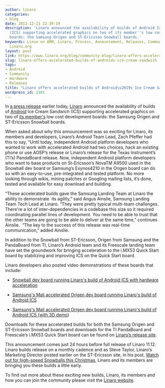 ```yaml
---
author: linaro
categories:
- blog
date: 2011-12-21 22:39:19
description: 'Linaro announced the availability of builds of Android Ice Cream Sandwich
  (ICS) supporting accelerated graphics on two of its member''s low cost development
  boards: the Samsung Origen and ST-Ericsson Snowball boards.'
keywords: Linux on ARM, Linaro, Process, Announcement, Releases, Community, Android,
  Linaro.org
layout: post
link: https://www.linaro.org/blog/community-blog/linaro-offers-accelerated-builds-of-androids-ice-cream-sandwich/
slug: linaro-offers-accelerated-builds-of-androids-ice-cream-sandwich
tags:
- Android
- Community
- Hardware
- Releases
title: "Linaro offers accelerated builds of Android\u2019s Ice Cream Sandwich"
wordpress_id: 1101
---
```


In [a press release](http://www.linaro.org/accelerated-builds-of-android-ice-cream-sandwich-now-available-on-linaro-member-boards/) earlier today, [Linaro](http://www.linaro.org/) announced the availability of builds of [Android](http://www.android.com/) Ice Cream Sandwich (ICS) supporting accelerated graphics on two of [its member's](http://www.linaro.org/members/) low cost development boards: the Samsung Origen and ST-Ericsson Snowball boards.

When asked about why this announcement was so exciting for Linaro, its members and developers, Linaro’s Android Team Lead, Zach Pfeffer had this to say, “Until today, independent Android platform developers who wanted to work with accelerated Android had two choices, hack an existing phone or use AOSP’s release or Linaro’s release for the Texas Instrument’s (TI’s) PandaBoard release. Now, independent Android platform developers who want to base products on St-Ericsson’s NovaTM A9500 used in the Snowball dev board or Samsung’s Exynos4210 in the Origen board can do so with an easy-to-use, pre-integrated and tested platform. No more looking through wikis, mining patches or Googling mailing lists, it’s done, tested and available for easy download and building.

“These accelerated builds gave the Samsung Landing Team at Linaro the ability to demonstrate  its agility,” said Angus Ainslie, Samsung Landing Team Tech Lead at Linaro. “They were pretty typical multi-team challenges. There're a lot of inter-dependencies in a codebase this size so it required coordinating parallel lines of development. You need to be able to trust that the other teams are going to be able to deliver at the same time,” continues Ainslie.  “The key to the success of this release was real-time communication,” added Ainslie.

In addition to the Snowball from ST-Ericsson, Origen from Samsung and the PandaBoard from TI, Linaro’s Android team and its Freescale landing team have set the groundwork for bringing acceleration to the i.MX53 Quick Start board by stabilizing and improving ICS on the Quick Start board.

Linaro developers also posted video demonstrations of these boards that include:

  * [Snowball dev board running Linaro's build of Android ICS with hardware acceleration](http://youtu.be/XPFy2MFbUys)


  * [Samsung's Mali accelerated Origen dev board running Linaro's build of Android ICS](http://youtu.be/whpaltVa3pQ)


  * [Samsung's Mali accelerated Origen dev board running Linaro's build of Android ICS (with 3D demo](http://youtu.be/7_MCLKmXDFA))


Downloads for these accelerated builds for both the Samsung Origen and ST-Ericsson Snowball boards and downloads for the TI PandaBoard and Freescale’s i.MX53 Quick Start board can be found on [Linaro’s release site](http://releases.linaro.org/).

This announcement comes just 24 hours before full release of Linaro 11.12. Linaro builds release on a monthly cadence and as Steve Taylor, Linaro’s Marketing Director posted earlier on the ST-Ericsson site, in his post, [Watch out for high-speed Snowballs this Christmas](http://blog.stericsson.com/blog/2011/12/st-ericsson-general/watch-out-for-high-speed-snowballs-this-christmas/), Linaro and its members are bringing you these builds a little early.

To find out more about these exciting new builds, Linaro, its members and how you can join the community please visit the [Linaro website](http://www.linaro.org/).